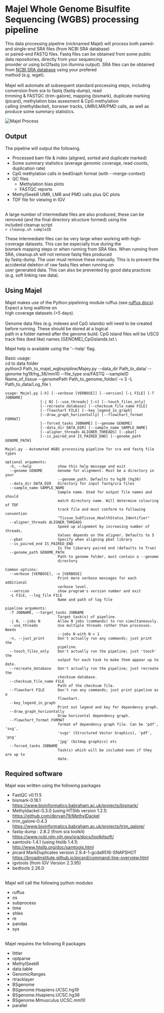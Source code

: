 # Majel Whole Genome Bisulfite Sequencing (WGBS) processing pipeline

This data processing pipeline (nicknamed Majel) will process both paired- and single-end SRA files (from NCBI SRA database)\
or paired-end FASTQ files. Fastq files can be obtained from some public data repositories, directly from your sequencing \
provider or using bcl2fastq (on illumina output). SRA files can be obtained from [NCBI SRA database](https://www.ncbi.nlm.nih.gov/) using your prefered \
method (e.g. wget).\
\
Majel will automate all subsequent standard processing steps, including conversion from sra to fastq (fastq-dump), read \
trmming & FASTQC (trim-galore), mapping (bismark), duplicate marking (picard), methylation bias assesment & CpG methylation \
calling (methyldackel), borwser tracks, UMR/LMR/PMD calls, as well as produce some summary statistics.

![Majel Process](./images/MajelFlowchart.png)

## Output 
The pipeline will output the following.

* Processed bam file & index (aligned, sorted and duplicate marked)
* Some summary statistics (average genomic coverage, read counts, duplication rate)
* CpG methylation calls in bedGraph format (with --merge-context)
* QC files
   * Methylation bias plots
   * FASTQC reports
* MethylSeekR UMR, LMR and PMD calls plus QC plots
* TDF file for viewing in IGV

\
A large number of intermediate files are also produced, these can be removed (and the final directory structure formed) using the \
included cleanup script\
```> cleanup.sh sampleID```

These intermediate files can be very large when working with high-coverage datasets. This can be especially true during the \
bismark mapping steps or when running from SRA files. When running from SRA, cleanup.sh will not remove fastq files produced\
by fastq-dump. The user must remove these manually. This is to prevent the accidental deletion of raw fastq files when running on\
user generated data. This can also be prevented by good data practices (e.g. soft linking raw data).

## Using Majel
Majel makes use of the Python pipelining module ruffus (see [ruffus docs](http://www.ruffus.org.uk/)). Expect a long walltime on\
high coverage datasets (>5 days).\
\
Genome data files (e.g. indexes and CpG islands) will need to be created before running. These should be stored at a logical\
path in a folder named after the genome build. CpG island files will be USCS track files (bed like) names [GENOME]_CpGislands.txt.\

Majel help is available using the '--help' flag.

Basic usage:\
cd to data folder\
python3 Path_to_majel_wgbspipline/Majey.py --data_dir Path_to_data/ --genome hg19/hg_38/mm10 --file_type sra/FASTQ --sampleID Name_of_tissue --genomePath Path_to_genome_folder/ -v 3 -L Path_to_data/Log_file \

```
usage: Majel.py [-h] [--verbose [VERBOSE]] [--version] [-L FILE] [-T JOBNAME]
                [-j N] [--use_threads] [-n] [--touch_files_only]
                [--recreate_database] [--checksum_file_name FILE]
                [--flowchart FILE] [--key_legend_in_graph]
                [--draw_graph_horizontally] [--flowchart_format FORMAT]
                [--forced_tasks JOBNAME] [--genome GENOME]
                [--data_dir DATA_DIR] [--sample_name SAMPLE_NAME]
                [--aligner_threads ALIGNER_THREADS] [--pbat]
                [--is_paired_end IS_PAIRED_END] [--genome_path GENOME_PATH]

Majel.py - Automated WGBS processing pipeline for sra and fastq file types

optional arguments:
  -h, --help            show this help message and exit
  --genome GENOME       Genome for alignment. Must be a directory in your
                        --genome_path. Defaults to hg38 (hg38)
  --data_dir DATA_DIR   Directory for input fastq/sra files
  --sample_name SAMPLE_NAME
                        Sample name. Used for output file names and should
                        match directory name. Will determine colouring of TDF
                        track file and must conform to following convention
                        "Tissue_SubTissue_HealthStatus_Identifier"
  --aligner_threads ALIGNER_THREADS
                        Speed up alignment by increasing number of threads.
                        Values depends on the aligner. Defaults to 5
  --pbat                Specify when aligning pbat library
  --is_paired_end IS_PAIRED_END
                        Is the libarary paired end (defaults to True)
  --genome_path GENOME_PATH
                        Path to genome folder, must contain a --genome
                        directory

Common options:
  --verbose [VERBOSE], -v [VERBOSE]
                        Print more verbose messages for each additional
                        verbose level.
  --version             show program's version number and exit
  -L FILE, --log_file FILE
                        Name and path of log file

pipeline arguments:
  -T JOBNAME, --target_tasks JOBNAME
                        Target task(s) of pipeline.
  -j N, --jobs N        Allow N jobs (commands) to run simultaneously.
  --use_threads         Use multiple threads rather than processes. Needs
                        --jobs N with N > 1
  -n, --just_print      Don't actually run any commands; just print the
                        pipeline.
  --touch_files_only    Don't actually run the pipeline; just 'touch' the
                        output for each task to make them appear up to date.
  --recreate_database   Don't actually run the pipeline; just recreate the
                        checksum database.
  --checksum_file_name FILE
                        Path of the checksum file.
  --flowchart FILE      Don't run any commands; just print pipeline as a
                        flowchart.
  --key_legend_in_graph
                        Print out legend and key for dependency graph.
  --draw_graph_horizontally
                        Draw horizontal dependency graph.
  --flowchart_format FORMAT
                        format of dependency graph file. Can be 'pdf', 'svg',
                        'svgz' (Structured Vector Graphics), 'pdf', 'png'
                        'jpg' (bitmap graphics) etc
  --forced_tasks JOBNAME
                        Task(s) which will be included even if they are up to
                        date.
```
 
## Required software
Majel was written using the following packages
* FastQC v0.11.5
* bismark-0.18.1 https://www.bioinformatics.babraham.ac.uk/projects/bismark/
* Methyldackel-0.3.0 (using HTSlib version 1.2.1) https://github.com/dpryan79/MethylDackel
* trim_galore-0.4.3 https://www.bioinformatics.babraham.ac.uk/projects/trim_galore/
* fastq-dump : 2.8.2 (from sra toolkit) https://www.ncbi.nlm.nih.gov/sra/docs/toolkitsoft/
* samtools-1.4.1 (using htslib 1.4.1) http://www.htslib.org/doc/samtools.html
* picard MarkDuplicates version 2.9.4-1-gcda9516-SNAPSHOT https://broadinstitute.github.io/picard/command-line-overview.html
* igvtools (from IGV Version 2.3.95)
* bedtools 2.26.0

\
Majel will call the following python modules
* ruffus
* os
* subprocess
* time
* shlex
* re
* pandas
* sys

\
Majel requires the following R packages
* littler
* optparse
* MethylSeekR
* data.table
* GenomicRanges
* rtracklayer
* BSgenome
* BSgenome.Hsapiens.UCSC.hg19
* BSgenome.Hsapiens.UCSC.hg38
* BSgenome.Mmusculus.UCSC.mm10
* parallel
